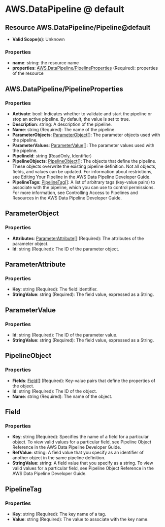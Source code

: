 # AWS.DataPipeline @ default

## Resource AWS.DataPipeline/Pipeline@default
* **Valid Scope(s)**: Unknown
### Properties
* **name**: string: the resource name
* **properties**: [AWS.DataPipeline/PipelineProperties](#awsdatapipelinepipelineproperties) (Required): properties of the resource

## AWS.DataPipeline/PipelineProperties
### Properties
* **Activate**: bool: Indicates whether to validate and start the pipeline or stop an active pipeline. By default, the value is set to true.
* **Description**: string: A description of the pipeline.
* **Name**: string (Required): The name of the pipeline.
* **ParameterObjects**: [ParameterObject](#parameterobject)[]: The parameter objects used with the pipeline.
* **ParameterValues**: [ParameterValue](#parametervalue)[]: The parameter values used with the pipeline.
* **PipelineId**: string (ReadOnly, Identifier)
* **PipelineObjects**: [PipelineObject](#pipelineobject)[]: The objects that define the pipeline. These objects overwrite the existing pipeline definition. Not all objects, fields, and values can be updated. For information about restrictions, see Editing Your Pipeline in the AWS Data Pipeline Developer Guide.
* **PipelineTags**: [PipelineTag](#pipelinetag)[]: A list of arbitrary tags (key-value pairs) to associate with the pipeline, which you can use to control permissions. For more information, see Controlling Access to Pipelines and Resources in the AWS Data Pipeline Developer Guide.

## ParameterObject
### Properties
* **Attributes**: [ParameterAttribute](#parameterattribute)[] (Required): The attributes of the parameter object.
* **Id**: string (Required): The ID of the parameter object.

## ParameterAttribute
### Properties
* **Key**: string (Required): The field identifier.
* **StringValue**: string (Required): The field value, expressed as a String.

## ParameterValue
### Properties
* **Id**: string (Required): The ID of the parameter value.
* **StringValue**: string (Required): The field value, expressed as a String.

## PipelineObject
### Properties
* **Fields**: [Field](#field)[] (Required): Key-value pairs that define the properties of the object.
* **Id**: string (Required): The ID of the object.
* **Name**: string (Required): The name of the object.

## Field
### Properties
* **Key**: string (Required): Specifies the name of a field for a particular object. To view valid values for a particular field, see Pipeline Object Reference in the AWS Data Pipeline Developer Guide.
* **RefValue**: string: A field value that you specify as an identifier of another object in the same pipeline definition.
* **StringValue**: string: A field value that you specify as a string. To view valid values for a particular field, see Pipeline Object Reference in the AWS Data Pipeline Developer Guide.

## PipelineTag
### Properties
* **Key**: string (Required): The key name of a tag.
* **Value**: string (Required): The value to associate with the key name.

